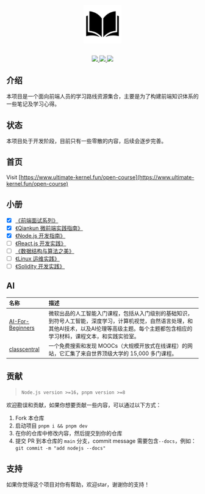 <div align="center">
  <img src="./logo.svg" width="100"  alt="logo" />
</div>

##

<p align="center">
  <a href="https://github.com/aaronlamz/open-course/actions/workflows/deploy-docs.yml">
    <img src="https://github.com/aaronlamz/open-course/actions/workflows/deploy-docs.yml/badge.svg ">
  </a>

  <a href="https://chat.openai.com/">
    <img src ="https://badgen.net/static/AIGC%20By/ChatGPT-4/green">
  </a>

  <a href="https://flat.badgen.net/badge/icon/wiki/green?icon=wiki&label">
    <img src ="https://flat.badgen.net/badge/icon/wiki/green?icon=wiki&label">
  </a>
</p>

## 介绍
本项目是一个面向前端人员的学习路线资源集合，主要是为了构建前端知识体系的一些笔记及学习心得。

## 状态
本项目处于开发阶段，目前只有一些零散的内容，后续会逐步完善。

## 首页
Visit [https://www.ultimate-kernel.fun/open-course](https://www.ultimate-kernel.fun/open-course)

## 小册
- [x] [《前端面试系列》](https://www.ultimate-kernel.fun/open-course/interview/)
- [x] [《Qiankun 微前端实践指南》](https://www.ultimate-kernel.fun/open-course/qiankun/)
- [x] [《Node.js 开发指南》](https://www.ultimate-kernel.fun/open-course/nodejs/)
- [ ] [《React.js 开发实践》](https://www.ultimate-kernel.fun/open-course/react/)
- [ ] [《数据结构与算法之美》](https://www.ultimate-kernel.fun/open-course/algorithm/)
- [ ] [《Linux 运维实践》](https://www.ultimate-kernel.fun/open-course/linux/)
- [ ] [《Solidity 开发实践》](https://www.ultimate-kernel.fun/open-course/solidity/)

## AI
| 名称  | 描述 |
| :--- | :--- |
| [AI-For-Beginners](https://microsoft.github.io/AI-For-Beginners/) | 微软出品的人工智能入门课程，包括从入门级别的基础知识，到符号人工智能，深度学习，计算机视觉，自然语言处理，和其他AI技术，以及AI伦理等高级主题。每个主题都包含相应的学习材料，课程文本，和实践实验室。|
| [ classcentral ](https://www.classcentral.com/) | 一个免费搜索和发现 MOOCs（大规模开放式在线课程）的网站，它汇集了来自世界顶级大学的 15,000 多门课程。|

## 贡献
> `Node.js version >=16`，`pnpm version >=8`

欢迎勘误和贡献，如果你想要贡献一些内容，可以通过以下方式：
1. Fork 本仓库
2. 启动项目 `pnpm i && pnpm dev`
3. 在你的仓库中修改内容，然后提交到你的仓库
4. 提交 PR 到本仓库的 `main` 分支，commit message 需要包含`--docs`，例如：`git commit -m "add nodejs --docs"`

## 支持
如果你觉得这个项目对你有帮助，欢迎star，谢谢你的支持！

<!-- <div>
  <img src="./coffee.png"/ width="200px">
</div> -->
